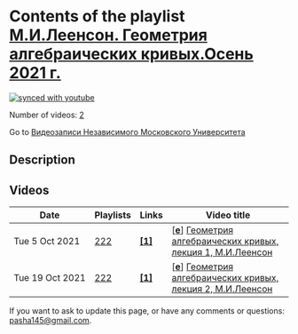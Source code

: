 # Contents of the playlist [М.И.Леенсон. Геометрия алгебраических кривых.Осень 2021 г.](https://www.youtube.com/playlist?list=PLp9ABVh6_x4FxQ_d2KBkuRDuU8GGNK0Zk)

[![synced with youtube](https://img.shields.io/github/last-commit/mathphysschool/mathphysschool.github.io/autoupdate1?label=synced%20with%20youtube)](https://github.com/mathphysschool/mathphysschool.github.io/commits/autoupdate1)

Number of videos: [2](#videos)

Go to [Видеозаписи Независимого Московского Университета](../README.md)

## Description



## Videos

|Date|Playlists|Links|Video title|
|---|---|---|---|
| Tue&nbsp;5&nbsp;Oct&nbsp;2021 | [222](../playlists/222 "М.И.Леенсон. Геометрия алгебраических кривых.Осень 2021 г.") | [**[1]**](https://ium.mccme.ru/f21/f21-leyenson.html) | [[**e**](https://studio.youtube.com/video/YDo8uQFdq50/edit "Edit")] [Геометрия алгебраических кривых, лекция 1, М.И.Леенсон](https://www.youtube.com/watch?v=YDo8uQFdq50&list=PLp9ABVh6_x4FxQ_d2KBkuRDuU8GGNK0Zk "https://ium.mccme.ru/f21/f21-leyenson.html") |
| Tue&nbsp;19&nbsp;Oct&nbsp;2021 | [222](../playlists/222 "М.И.Леенсон. Геометрия алгебраических кривых.Осень 2021 г.") | [**[1]**](https://ium.mccme.ru/f21/f21-leyenson.html) | [[**e**](https://studio.youtube.com/video/lm76geWr8Vg/edit "Edit")] [Геометрия алгебраических кривых, лекция 2, М.И.Леенсон](https://www.youtube.com/watch?v=lm76geWr8Vg&list=PLp9ABVh6_x4FxQ_d2KBkuRDuU8GGNK0Zk "https://ium.mccme.ru/f21/f21-leyenson.html") |


 If you want to ask to update this page, or have any comments or questions: <pasha145@gmail.com>.